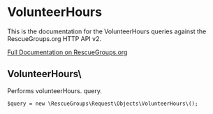 # VolunteerHours

This is the documentation for the VolunteerHours queries against the RescueGroups.org HTTP API v2.

[Full Documentation on RescueGroups.org](https://userguide.rescuegroups.org/display/APIDG/Object+definitions#Objectdefinitions-volunteerHours)

## VolunteerHours\

Performs volunteerHours. query.

    $query = new \RescueGroups\Request\Objects\VolunteerHours\();


